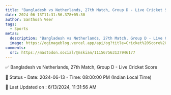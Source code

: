 ```yaml
---
title: "Bangladesh vs Netherlands, 27th Match, Group D - Live Cricket Score"
date: 2024-06-13T11:31:56.378+05:30
author: Santhosh Veer
tags:
  - Sports
metas:
  description: "Bangladesh vs Netherlands, 27th Match, Group D - Live Cricket Score - Date: 2024-06-13 - Time: 08:00:00 PM (Indian Local Time)"
  image: https://ogimageblog.vercel.app/api/og?title=Cricket%20Score%20%F0%9F%8F%8F
comments:
  src: https://mastodon.social/@mskian/111567563137946177
---
```


✅ Bangladesh vs Netherlands, 27th Match, Group D - Live Cricket Score

📑 Status - Date: 2024-06-13 - Time: 08:00:00 PM (Indian Local Time)

<!--more-->

📝 Last Updated on : 6/13/2024, 11:31:56 AM
